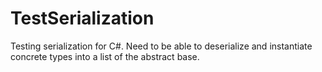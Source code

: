 # TestSerialization
Testing serialization for C#. Need to be able to deserialize and instantiate concrete types into a list of the abstract base.

